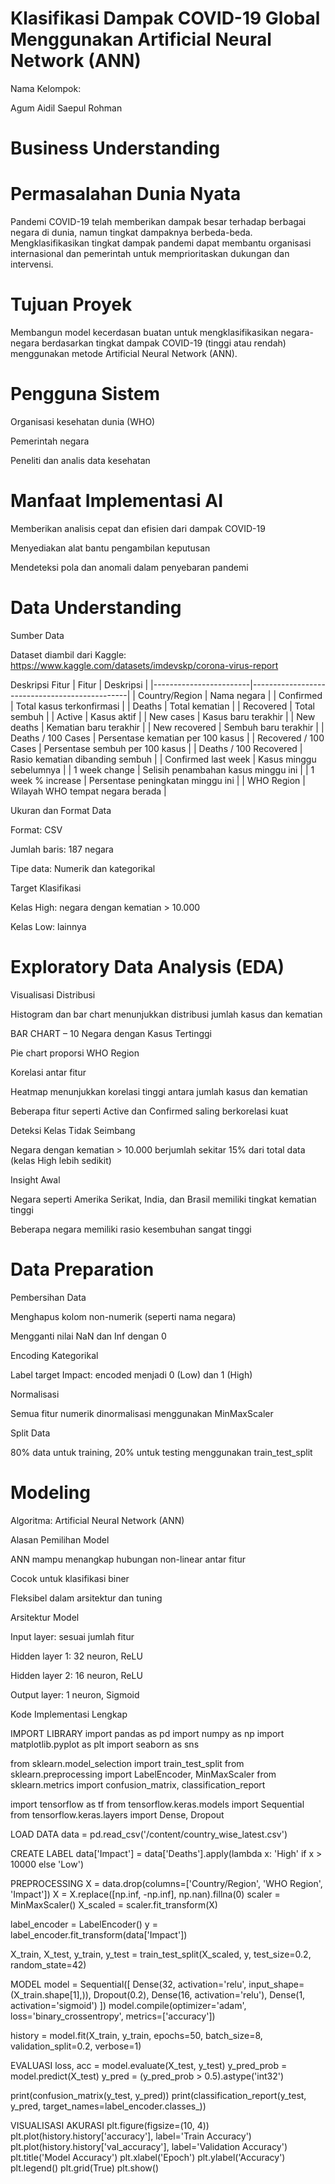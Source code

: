 # Klasifikasi Dampak COVID-19 Global Menggunakan Artificial Neural Network (ANN)
Nama Kelompok:

Agum Aidil Saepul Rohman

# Business Understanding
# Permasalahan Dunia Nyata

Pandemi COVID-19 telah memberikan dampak besar terhadap berbagai negara di dunia, namun tingkat dampaknya berbeda-beda. Mengklasifikasikan tingkat dampak pandemi dapat membantu organisasi internasional dan pemerintah untuk memprioritaskan dukungan dan intervensi.

# Tujuan Proyek

Membangun model kecerdasan buatan untuk mengklasifikasikan negara-negara berdasarkan tingkat dampak COVID-19 (tinggi atau rendah) menggunakan metode Artificial Neural Network (ANN).

# Pengguna Sistem

Organisasi kesehatan dunia (WHO)

Pemerintah negara

Peneliti dan analis data kesehatan

# Manfaat Implementasi AI

Memberikan analisis cepat dan efisien dari dampak COVID-19

Menyediakan alat bantu pengambilan keputusan

Mendeteksi pola dan anomali dalam penyebaran pandemi
# Data Understanding

Sumber Data

Dataset diambil dari Kaggle: https://www.kaggle.com/datasets/imdevskp/corona-virus-report

Deskripsi Fitur
| Fitur                  | Deskripsi                                     |
|------------------------|-----------------------------------------------|
| Country/Region         | Nama negara                                   | 
| Confirmed              | Total kasus terkonfirmasi                     | 
| Deaths                 | Total kematian                                | 
| Recovered              | Total sembuh                                  | 
| Active                 | Kasus aktif                                   | 
| New cases              | Kasus baru terakhir                           |
| New deaths             | Kematian baru terakhir                        |
| New recovered          | Sembuh baru terakhir                          |
| Deaths / 100 Cases     | Persentase kematian per 100 kasus             |
| Recovered / 100 Cases  | Persentase sembuh per 100 kasus               |
| Deaths / 100 Recovered | Rasio kematian dibanding sembuh               |
| Confirmed last week    | Kasus minggu sebelumnya                       |
| 1 week change          | Selisih penambahan kasus minggu ini           |
| 1 week % increase      | Persentase peningkatan minggu ini             |
| WHO Region             | Wilayah WHO tempat negara berada              |

Ukuran dan Format Data

Format: CSV

Jumlah baris: 187 negara

Tipe data: Numerik dan kategorikal

Target Klasifikasi

Kelas High: negara dengan kematian > 10.000

Kelas Low: lainnya

# Exploratory Data Analysis (EDA)

Visualisasi Distribusi

Histogram dan bar chart menunjukkan distribusi jumlah kasus dan kematian


BAR CHART – 10 Negara dengan Kasus Tertinggi

 Pie chart proporsi WHO Region


Korelasi antar fitur

Heatmap menunjukkan korelasi tinggi antara jumlah kasus dan kematian

Beberapa fitur seperti Active dan Confirmed saling berkorelasi kuat


Deteksi Kelas Tidak Seimbang

Negara dengan kematian > 10.000 berjumlah sekitar 15% dari total data (kelas High lebih sedikit)


Insight Awal

Negara seperti Amerika Serikat, India, dan Brasil memiliki tingkat kematian tinggi

Beberapa negara memiliki rasio kesembuhan sangat tinggi

# Data Preparation

Pembersihan Data

Menghapus kolom non-numerik (seperti nama negara)

Mengganti nilai NaN dan Inf dengan 0

Encoding Kategorikal

Label target Impact: encoded menjadi 0 (Low) dan 1 (High)

Normalisasi

Semua fitur numerik dinormalisasi menggunakan MinMaxScaler

Split Data

80% data untuk training, 20% untuk testing menggunakan train_test_split

# Modeling

Algoritma: Artificial Neural Network (ANN)

Alasan Pemilihan Model

ANN mampu menangkap hubungan non-linear antar fitur

Cocok untuk klasifikasi biner

Fleksibel dalam arsitektur dan tuning

Arsitektur Model

Input layer: sesuai jumlah fitur

Hidden layer 1: 32 neuron, ReLU

Hidden layer 2: 16 neuron, ReLU

Output layer: 1 neuron, Sigmoid

Kode Implementasi Lengkap

IMPORT LIBRARY
import pandas as pd
import numpy as np
import matplotlib.pyplot as plt
import seaborn as sns

from sklearn.model_selection import train_test_split
from sklearn.preprocessing import LabelEncoder, MinMaxScaler
from sklearn.metrics import confusion_matrix, classification_report

import tensorflow as tf
from tensorflow.keras.models import Sequential
from tensorflow.keras.layers import Dense, Dropout

 LOAD DATA
data = pd.read_csv('/content/country_wise_latest.csv')

CREATE LABEL
data['Impact'] = data['Deaths'].apply(lambda x: 'High' if x > 10000 else 'Low')

PREPROCESSING
X = data.drop(columns=['Country/Region', 'WHO Region', 'Impact'])
X = X.replace([np.inf, -np.inf], np.nan).fillna(0)
scaler = MinMaxScaler()
X_scaled = scaler.fit_transform(X)

label_encoder = LabelEncoder()
y = label_encoder.fit_transform(data['Impact'])

X_train, X_test, y_train, y_test = train_test_split(X_scaled, y, test_size=0.2, random_state=42)

MODEL
model = Sequential([
    Dense(32, activation='relu', input_shape=(X_train.shape[1],)),
    Dropout(0.2),
    Dense(16, activation='relu'),
    Dense(1, activation='sigmoid')
])
model.compile(optimizer='adam', loss='binary_crossentropy', metrics=['accuracy'])

history = model.fit(X_train, y_train, epochs=50, batch_size=8, validation_split=0.2, verbose=1)

EVALUASI
loss, acc = model.evaluate(X_test, y_test)
y_pred_prob = model.predict(X_test)
y_pred = (y_pred_prob > 0.5).astype('int32')

print(confusion_matrix(y_test, y_pred))
print(classification_report(y_test, y_pred, target_names=label_encoder.classes_))

VISUALISASI AKURASI
plt.figure(figsize=(10, 4))
plt.plot(history.history['accuracy'], label='Train Accuracy')
plt.plot(history.history['val_accuracy'], label='Validation Accuracy')
plt.title('Model Accuracy')
plt.xlabel('Epoch')
plt.ylabel('Accuracy')
plt.legend()
plt.grid(True)
plt.show()

